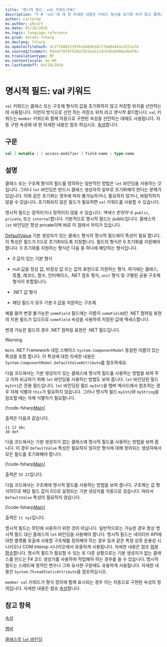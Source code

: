 ```yaml
---
title: '명시적 필드: val 키워드(F#)'
description: "F # 'val'에 대 한 자세한 내용은 키워드 형식을 초기화 하지 않고 클래스 또는 구조체 형식의 값을 저장 하는 위치를 선언 하는 데 사용 됩니다."
author: cartermp
ms.author: phcart
ms.date: 05/16/2016
ms.topic: language-reference
ms.prod: dotnet-fsharp
ms.devlang: fsharp
ms.openlocfilehash: dc277680121976c0469b18c77bd84443cd251afb
ms.sourcegitcommit: 03ee570f6f528a7d23a4221dcb26a9498edbdf8c
ms.translationtype: MT
ms.contentlocale: ko-KR
ms.lasthandoff: 04/28/2018
---
```

# <a name="explicit-fields-the-val-keyword"></a>명시적 필드: val 키워드

`val` 키워드는 클래스 또는 구조체 형식의 값을 초기화하지 않고 저장할 위치를 선언하는 데 사용됩니다. 이런이 방식으로 선언 하는 저장소 위치 라고 *명시적 필드*합니다. `val` 키워드는 `member` 키워드와 함께 자동으로 구현된 속성을 선언하는 데에도 사용됩니다. 자동 구현 속성에 대 한 자세한 내용은 참조 하십시오. [속성](properties.md)합니다.


## <a name="syntax"></a>구문

```fsharp
val [ mutable ] [ access-modifier ] field-name : type-name
```

## <a name="remarks"></a>설명
클래스 또는 구조체 형식의 필드를 정의하는 일반적인 방법은 `let` 바인딩을 사용하는 것입니다. 그러나 `let` 바인딩은 반드시 클래스 생성자의 일부로 초기화해야 한다는 문제가 있습니다. 이와 같은 초기화는 경우에 따라 불가능하거나, 필요하지 않거나, 바람직하지 않을 수 있습니다. 초기화되지 않은 필드가 필요하면 `val` 키워드를 사용할 수 있습니다.

명시적 필드는 정적이거나 정적이지 않을 수 있습니다. *액세스 한정자* 수 `public`, `private`, 또는 `internal`합니다. 기본적으로 명시적 필드는 public입니다. 클래스의 `let` 바인딩은 항상 private이며 바로 이 점에서 차이가 있습니다.

[DefaultValue](https://msdn.microsoft.com/library/a3a3307b-8c05-441e-b109-245511614d58) 기본 생성자가 있는 클래스 형식의 명시적 필드에이 특성이 필요 합니다. 이 특성은 필드가 0으로 초기화되도록 지정합니다. 필드의 형식은 0 초기화를 지원해야 합니다. 0 초기화를 지원하는 형식은 다음 중 하나에 해당하는 형식입니다.

- 0 값이 있는 기본 형식

- null 값을 정상 값, 비정상 값 또는 값의 표현으로 지원하는 형식. 여기에는 클래스, 튜플, 레코드, 함수, 인터페이스, .NET 참조 형식, `unit` 형식 및 구별된 공용 구조체 형식이 포함됩니다.

- .NET 값 형식

- 해당 필드가 모두 기본 0 값을 지원하는 구조체


예를 들어 변경 불가능한 `someField` 필드에는 이름이 `someField@`인 .NET 컴파일 표현의 지원 필드가 있으므로 `someField` 속성을 사용하여 저장된 값에 액세스합니다.

변경 가능한 필드의 경우 .NET 컴파일 표현은 .NET 필드입니다.


>[!WARNING] 
`Note` .NET Framework 네임 스페이스 `System.ComponentModel` 동일한 이름이 있는 특성을 포함 합니다. 이 특성에 대한 자세한 내용은 `System.ComponentModel.DefaultValueAttribute`를 참조하세요.


다음 코드에서는 기본 생성자가 있는 클래스에 명시적 필드를 사용하는 방법을 보여 주고 이와 비교하기 위해 `let` 바인딩을 사용하는 방법도 보여 줍니다. `let` 바인딩된 필드 `myInt1`은 전용 필드입니다. `let` 바인딩된 필드 `myInt1`을 멤버 메서드에서 참조하는 경우 자체 식별자 `this`가 필요하지 않습니다. 그러나 명시적 필드 `myInt2`와 `myString`을 참조할 때는 자체 식별자가 필요합니다.

[!code-fsharp[Main](../../../../samples/snippets/fsharp/lang-ref-2/snippet6701.fs)]

출력은 다음과 같습니다.

```
11 12 abc
30 def
```

다음 코드에서는 기본 생성자가 없는 클래스에 명시적 필드를 사용하는 방법을 보여 줍니다. 이 경우 `DefaultValue` 특성은 필요하지 않지만 형식에 대해 정의되는 생성자에서 모든 필드를 초기화해야 합니다.

[!code-fsharp[Main](../../../../samples/snippets/fsharp/lang-ref-2/snippet6702.fs)]

출력은 `35 22`입니다.

다음 코드에서는 구조체에 명시적 필드를 사용하는 방법을 보여 줍니다. 구조체는 값 형식이므로 해당 필드 값이 0으로 설정되는 기본 생성자를 자동으로 갖습니다. 따라서 `DefaultValue` 특성이 필요하지 않습니다.

[!code-fsharp[Main](../../../../samples/snippets/fsharp/lang-ref-2/snippet6703.fs)]

출력은 `11 xyz`입니다.

명시적 필드는 루틴에 사용하기 위한 것이 아닙니다. 일반적으로는 가능한 경우 항상 명시적 필드 대신 클래스의 `let` 바인딩을 사용해야 합니다. 명시적 필드는 네이티브 API에 대한 플랫폼 호출에 사용할 구조체를 정의해야 하는 경우 등과 같은 특정 상호 운용성 시나리오나 COM interop 시나리오에서 유용하게 사용됩니다. 자세한 내용은 참조 [외부 함수](../functions/external-functions.md)합니다. 명시적 필드가 필요할 수 있는 또 다른 상황으로는 기본 생성자가 없는 클래스를 만드는 F# 코드 생성기를 사용하여 작업해야 하는 경우를 들 수 있습니다. 명시적 필드는 스레드에 정적인 변수나 그와 유사한 구문에도 유용하게 사용됩니다. 자세한 내용은 `System.ThreadStaticAttribute`을 참조하십시오.

`member val` 키워드가 형식 정의에 함께 표시되는 경우 이는 자동으로 구현된 속성의 정의입니다. 자세한 내용은 참조 [속성](properties.md)합니다.


## <a name="see-also"></a>참고 항목
[속성](properties.md)

[멤버](index.md)

[클래스의 `let` 바인딩](let-bindings-in-classes.md)
